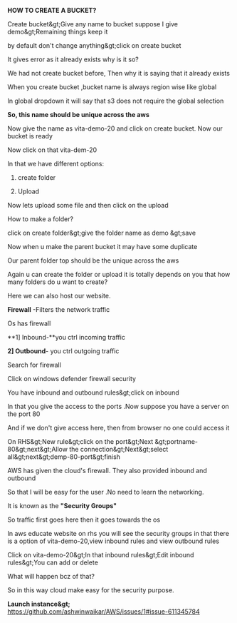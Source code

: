**HOW TO CREATE A BUCKET?**

Create bucket\&gt;Give any name to bucket suppose I give demo\&gt;Remaining things keep it

by default don&#39;t change anything\&gt;click on create bucket

It gives error as it already exists why is it so?

We had not create bucket before, Then why it is saying that it already exists

When you create bucket ,bucket name is always region wise like global

In global dropdown it will say that s3 does not require the global selection

**So, this name should be unique across the aws**

Now give the name as vita-demo-20 and click on create bucket. Now our bucket is ready

Now click on that vita-dem-20

In that we have different options:

1) create folder

2) Upload

Now lets upload some file and then click on the upload

How to make a folder?

click on create folder\&gt;give the folder name as demo \&gt;save

Now when u make the parent bucket it may have some duplicate

Our parent folder top should be the unique across the aws

Again u can create the folder or upload it is totally depends on you that how many folders do u want to create?

Here we can also host our website.

**Firewall** -Filters the network traffic

Os has firewall

**1] Inbound-**you ctrl incoming traffic

**2] Outbound**- you ctrl outgoing traffic

Search for firewall

Click on windows defender firewall security

You have inbound and outbound rules\&gt;click on inbound

In that you give the access to the ports .Now suppose you have a server on the port 80

And if we don&#39;t give access here, then from browser no one could access it

On RHS\&gt;New rule\&gt;click on the port\&gt;Next \&gt;portname-80\&gt;next\&gt;Allow the connection\&gt;Next\&gt;select all\&gt;next\&gt;demp-80-port\&gt;finish

AWS has given the cloud&#39;s firewall. They also provided inbound and outbound

So that I will be easy for the user .No need to learn the networking.

It is known as the **&quot;Security Groups&quot;**

So traffic first goes here then it goes towards the os

In aws educate website on rhs you will see the security groups in that there is a option of vita-demo-20,view inbound rules and view outbound rules

Click on vita-demo-20\&gt;In that inbound rules\&gt;Edit inbound rules\&gt;You can add or delete

What will happen bcz of that?

So in this way cloud make easy for the security purpose.

**Launch instance\&gt;**
https://github.com/ashwinwaikar/AWS/issues/1#issue-611345784
